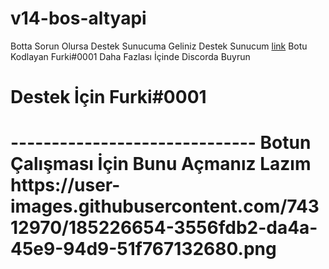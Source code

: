 # v14-bos-altyapi
Botta Sorun Olursa Destek Sunucuma Geliniz
Destek Sunucum [link](https://discord.gg/WRmfy54p4V)
Botu Kodlayan Furki#0001
Daha Fazlası İçinde Discorda Buyrun
<h1>Destek İçin Furki#0001<h1>
  ------------------------------
<h>Botun Çalışması İçin Bunu Açmanız Lazım <h>
https://user-images.githubusercontent.com/74312970/185226654-3556fdb2-da4a-45e9-94d9-51f767132680.png

